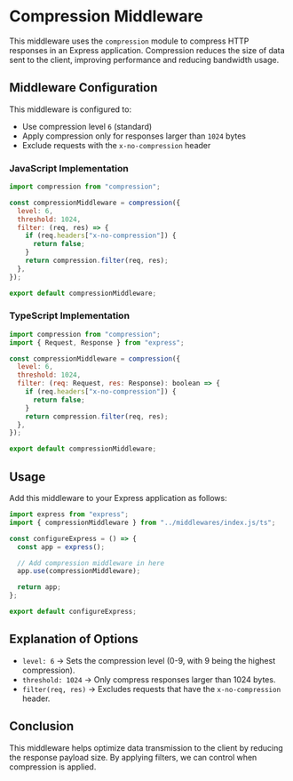 # Compression Middleware

This middleware uses the `compression` module to compress HTTP responses in an Express application. Compression reduces the size of data sent to the client, improving performance and reducing bandwidth usage.

## Middleware Configuration

This middleware is configured to:

- Use compression level `6` (standard)
- Apply compression only for responses larger than `1024` bytes
- Exclude requests with the `x-no-compression` header

### JavaScript Implementation

```javascript
import compression from "compression";

const compressionMiddleware = compression({
  level: 6,
  threshold: 1024,
  filter: (req, res) => {
    if (req.headers["x-no-compression"]) {
      return false;
    }
    return compression.filter(req, res);
  },
});

export default compressionMiddleware;
```

### TypeScript Implementation

```javascript
import compression from "compression";
import { Request, Response } from "express";

const compressionMiddleware = compression({
  level: 6,
  threshold: 1024,
  filter: (req: Request, res: Response): boolean => {
    if (req.headers["x-no-compression"]) {
      return false;
    }
    return compression.filter(req, res);
  },
});

export default compressionMiddleware;
```

## Usage

Add this middleware to your Express application as follows:

```javascript
import express from "express";
import { compressionMiddleware } from "../middlewares/index.js/ts";

const configureExpress = () => {
  const app = express();

  // Add compression middleware in here
  app.use(compressionMiddleware);

  return app;
};

export default configureExpress;
```

## Explanation of Options

- `level: 6` → Sets the compression level (0-9, with 9 being the highest compression).
- `threshold: 1024` → Only compress responses larger than 1024 bytes.
- `filter(req, res)` → Excludes requests that have the `x-no-compression` header.

## Conclusion

This middleware helps optimize data transmission to the client by reducing the response payload size. By applying filters, we can control when compression is applied.
